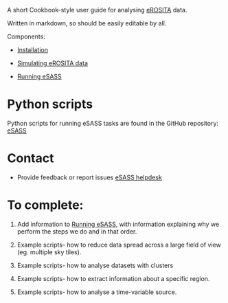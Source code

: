 A short Cookbook-style user guide for analysing [eROSITA](http://www.mpe.mpg.de/eROSITA) data.

Written in markdown, so should be easily editable by all.

Components:
* [Installation](installation/install.md)

* [Simulating eROSITA data](simulating_data/overview.md)

* [Running eSASS](running_eSASS/overview.md)

# Python scripts

Python scripts for running eSASS tasks are found in the GitHub repository: [eSASS](https://github.com/amalyali/eSASS)

# Contact

- Provide feedback or report issues [eSASS helpdesk](eROSITA-helpdesk@mpe.mpg.de)

# To complete:
1. Add information to [Running eSASS](running_eSASS/overview.md), with information explaining why
we perform the steps we do and in that order.

2. Example scripts- how to reduce data spread across a large field of view (eg. multiple sky tiles).

3. Example scripts- how to analyse datasets with clusters

4. Example scripts- how to extract information about a specific region.

5. Example scripts- how to analyse a time-variable source. 

<!-- %enddocs -->
